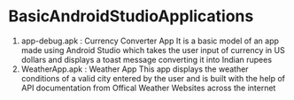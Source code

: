 # BasicAndroidStudioApplications
1) app-debug.apk : Currency Converter App
It is a basic model of an app made using Android Studio which takes the user input of currency in US dollars and displays a toast message converting it into Indian rupees 
2) WeatherApp.apk : Weather App
This app displays the weather conditions of a valid city entered by the user and is built with the help of API documentation from Offical Weather Websites across the internet 

